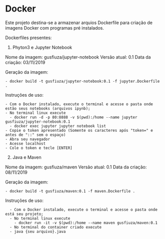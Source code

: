 # Docker

Este projeto destina-se a armazenar arquios Dockerfile para criação de imagens Docker com programas pré instalados.

Dockerfiles presentes:

1. Phyton3 e Jupyter Notebook

  Nome da imagem: gusfiuza/jupyter-notebook
  Versão atual: 0.1
  Data da criação: 03/11/2019

  Geração da imagem:
  
    - docker build -t gusfiuza/jupyter-notebook:0.1 -f jupyter.Dockerfile .

  Instruções de uso:

    - Com o Docker instalado, execute o terminal e acesse o pasta onde estão seus notebooks (arquivos ipynb);
    - No terminal linux execute
      - docker run -d -p 80:8888 -v $(pwd):/home --name jupyter gusfiuza/jupyter-notebook:0.1
      - docker exec jupyter jupyter notebook list
    - Copie o token apresentado (Somente os caracteres após "token=" e antes de "::" sem o espaço)
    - Abra seu navegador
    - Acesse localhost
    - Cole o token e tecle [ENTER]

2. Java e Maven

  Nome da imagem: gusfiuza/maven
  Versão atual: 0.1
  Data da criação: 08/11/2019
  
  Geração da imagem:
  
    - docker build -t gusfiuza/maven:0.1 -f maven.Dockerfile .
    
  Instruções de uso:

      - Com o Docker instalado, execute o terminal e acesse o pasta onde está seu projeto;
      - No terminal linux execute
        - docker run -it -v $(pwd):/home --name maven gusfiuza/maven:0.1
      - No terminal do container criado execute
      - java {seu arquivo}.java

